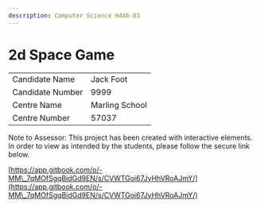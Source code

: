 ```yaml
---
description: Computer Science H446-03
---
```


# 2d Space Game

|                  |                |
| ---------------- | -------------- |
| Candidate Name   | Jack Foot      |
| Candidate Number | 9999           |
| Centre Name      | Marling School |
| Centre Number    | 57037          |

Note to Assessor: This project has been created with interactive elements. In order to view as intended by the students, please follow the secure link below.

[https://app.gitbook.com/o/-MM\_7qMOfSgqBidGd9EN/s/CVWTGoi67JyHhVRoAJmY/](https://app.gitbook.com/o/-MM\_7qMOfSgqBidGd9EN/s/CVWTGoi67JyHhVRoAJmY/)
